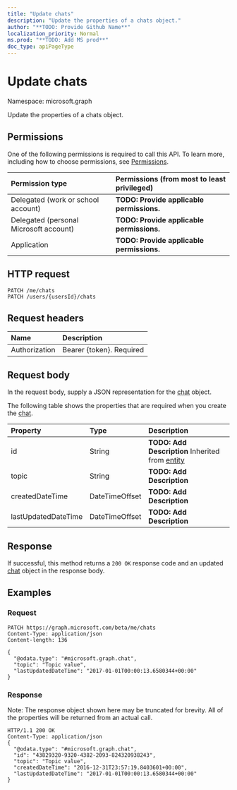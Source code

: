 ```yaml
---
title: "Update chats"
description: "Update the properties of a chats object."
author: "**TODO: Provide Github Name**"
localization_priority: Normal
ms.prod: "**TODO: Add MS prod**"
doc_type: apiPageType
---
```


# Update chats

Namespace: microsoft.graph

Update the properties of a chats object.

## Permissions
One of the following permissions is required to call this API. To learn more, including how to choose permissions, see [Permissions](/concepts/permissions-reference.md).

|Permission type|Permissions (from most to least privileged)|
|:---|:---|
|Delegated (work or school account)|**TODO: Provide applicable permissions.**|
|Delegated (personal Microsoft account)|**TODO: Provide applicable permissions.**|
|Application|**TODO: Provide applicable permissions.**|

## HTTP request
<!-- {
  "blockType": "ignored"
}
-->
``` http
PATCH /me/chats
PATCH /users/{usersId}/chats
```

## Request headers
|Name|Description|
|:---|:---|
|Authorization|Bearer {token}. Required|

## Request body
In the request body, supply a JSON representation for the [chat](../resources/chat.md) object.

The following table shows the properties that are required when you create the [chat](../resources/chat.md).

|Property|Type|Description|
|:---|:---|:---|
|id|String|**TODO: Add Description** Inherited from [entity](../resources/entity.md)|
|topic|String|**TODO: Add Description**|
|createdDateTime|DateTimeOffset|**TODO: Add Description**|
|lastUpdatedDateTime|DateTimeOffset|**TODO: Add Description**|



## Response
If successful, this method returns a `200 OK` response code and an updated [chat](../resources/chat.md) object in the response body.

## Examples

### Request
<!-- {
  "blockType": "request",
  "name": "update_chats"
}
-->
``` http
PATCH https://graph.microsoft.com/beta/me/chats
Content-Type: application/json
Content-length: 136

{
  "@odata.type": "#microsoft.graph.chat",
  "topic": "Topic value",
  "lastUpdatedDateTime": "2017-01-01T00:00:13.6580344+00:00"
}
```

### Response
Note: The response object shown here may be truncated for brevity. All of the properties will be returned from an actual call.
<!-- {
  "blockType": "response",
  "truncated": true
}
-->
``` http
HTTP/1.1 200 OK
Content-Type: application/json
{
  "@odata.type": "#microsoft.graph.chat",
  "id": "43829320-9320-4382-2093-824320938243",
  "topic": "Topic value",
  "createdDateTime": "2016-12-31T23:57:19.8403601+00:00",
  "lastUpdatedDateTime": "2017-01-01T00:00:13.6580344+00:00"
}
```

